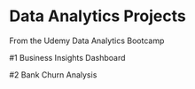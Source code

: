 # Data Analytics Projects
From the Udemy Data Analytics Bootcamp

#1 Business Insights Dashboard

#2 Bank Churn Analysis
